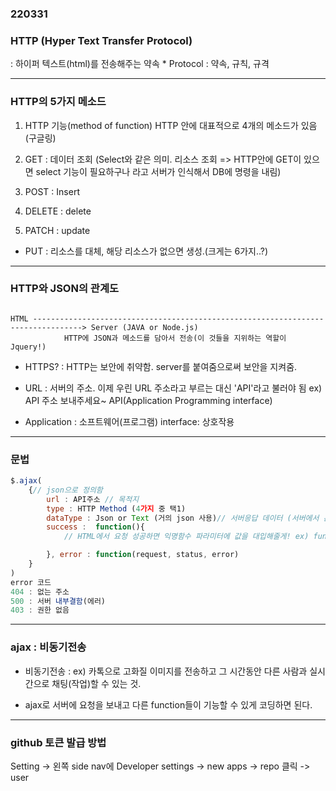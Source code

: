 ### 220331
### HTTP (Hyper Text Transfer Protocol)

: 하이퍼 텍스트(html)를 전송해주는 약속 * Protocol : 약속, 규칙, 규격

---
### HTTP의 5가지 메소드

1. HTTP 기능(method of function) HTTP 안에 대표적으로 4개의 메소드가 있음 (구글링)

2. GET : 데이터 조회 (Select와 같은 의미. 리소스 조회 => HTTP안에 GET이 있으면 select 기능이 필요하구나 라고 서버가 인식해서 DB에 명령을 내림)

3. POST : Insert

4. DELETE : delete

5. PATCH : update

* PUT : 리소스를 대체, 해당 리소스가 없으면 생성.(크게는 6가지..?)

---
### HTTP와 JSON의 관계도
```

HTML ---------------------------------------------------------------------------------> Server (JAVA or Node.js)
            HTTP에 JSON과 메소드를 담아서 전송(이 것들을 지위하는 역할이 Jquery!)

```

- HTTPS? 
: HTTP는 보안에 취약함. server를 붙여줌으로써 보안을 지켜줌.

- URL 
: 서버의 주소. 이제 우린 URL 주소라고 부르는 대신 'API'라고 불러야 됨 ex) API 주소 보내주세요~ 
API(Application Programming interface)

- Application : 소프트웨어(프로그램) 
 interface: 상호작용
---
### 문법
```js
$.ajax(
    {// json으로 정의함
        url : API주소 // 목적지
        type : HTTP Method (4가지 중 택1)
        dataType : Json or Text (거의 json 사용)// 서버응답 데이터 (서버에서 온 응답을 json으로 받겠다)
        success :  function(){ 
            // HTML에서 요청 성공하면 익명함수 파라미터에 값을 대입해줄게! ex) function(응답)

        }, error : function(request, status, error)
    }
)
error 코드
404 : 없는 주소
500 : 서버 내부결함(에러)
403 : 권한 없음

```
---
### ajax : 비동기전송

- 비동기전송 : ex) 카톡으로 고화질 이미지를 전송하고 그 시간동안 다른 사람과 실시간으로 채팅(작업)할 수 있는 것. 

- ajax로 서버에 요청을 보내고 다른 function들이 기능할 수 있게 코딩하면 된다.

---
### github 토큰 발급 방법

Setting ->
왼쪽 side nav에 Developer settings ->
new apps ->
repo 클릭 ->
user 
